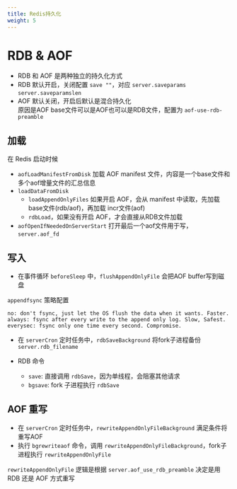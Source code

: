 ```yaml
---
title: Redis持久化
weight: 5
---
```


# RDB & AOF

- RDB 和 AOF 是两种独立的持久化方式
- RDB 默认开启，关闭配置 `save ""`，对应 `server.saveparams` `server.saveparamslen`
- AOF 默认关闭，开启后默认是混合持久化  
  原因是AOF base文件可以是AOF也可以是RDB文件，配置为 `aof-use-rdb-preamble`

## 加载

在 Redis 启动时候
- `aofLoadManifestFromDisk` 加载 AOF manifest 文件，内容是一个base文件和多个aof增量文件的汇总信息
- `loadDataFromDisk`
  - `loadAppendOnlyFiles` 如果开启 AOF，会从 manifest 中读取，先加载 base文件(rdb/aof)，再加载 incr文件(aof)
  - `rdbLoad`，如果没有开启 AOF，才会直接从RDB文件加载
- `aofOpenIfNeededOnServerStart` 打开最后一个aof文件用于写，`server.aof_fd`

## 写入

- 在事件循环 `beforeSleep` 中，`flushAppendOnlyFile` 会把AOF buffer写到磁盘

`appendfsync` 策略配置
```
no: don't fsync, just let the OS flush the data when it wants. Faster.
always: fsync after every write to the append only log. Slow, Safest.
everysec: fsync only one time every second. Compromise.
```

- 在 `serverCron` 定时任务中，`rdbSaveBackground` 将fork子进程备份 `server.rdb_filename`

- RDB 命令
  - `save`: 直接调用 `rdbSave`，因为单线程，会阻塞其他请求
  - `bgsave`: fork 子进程执行 `rdbSave`

## AOF 重写

- 在 `serverCron` 定时任务中，`rewriteAppendOnlyFileBackground` 满足条件将重写AOF
- 执行 `bgrewriteaof` 命令，调用 `rewriteAppendOnlyFileBackground`，fork子进程执行 `rewriteAppendOnlyFile`

`rewriteAppendOnlyFile` 逻辑是根据 `server.aof_use_rdb_preamble` 决定是用 RDB 还是 AOF 方式重写
